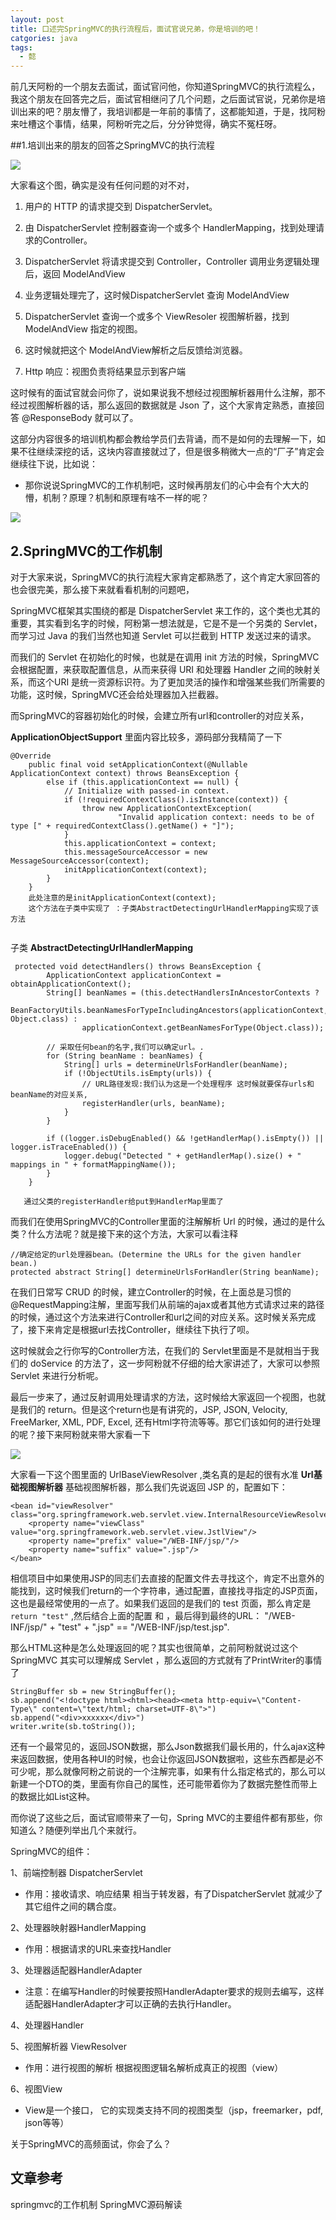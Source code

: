 ```yaml
---
layout: post
title: 口述完SpringMVC的执行流程后，面试官说兄弟，你是培训的吧！
catgories: java
tags:
  - 懿
---
```


前几天阿粉的一个朋友去面试，面试官问他，你知道SpringMVC的执行流程么，我这个朋友在回答完之后，面试官相继问了几个问题，之后面试官说，兄弟你是培训出来的吧？朋友懵了，我培训都是一年前的事情了，这都能知道，于是，找阿粉来吐槽这个事情，结果，阿粉听完之后，分分钟觉得，确实不冤枉呀。
<!--more-->

##1.培训出来的朋友的回答之SpringMVC的执行流程

![](http://www.justdojava.com/assets/images/2019/java/image_yi/2020/06-19/1.jpg)

大家看这个图，确实是没有任何问题的对不对，

1. 用户的 HTTP 的请求提交到 DispatcherServlet。

2. 由 DispatcherServlet 控制器查询一个或多个 HandlerMapping，找到处理请求的Controller。

3. DispatcherServlet 将请求提交到 Controller，Controller 调用业务逻辑处理后，返回 ModelAndView

4. 业务逻辑处理完了，这时候DispatcherServlet 查询 ModelAndView

5.  DispatcherServlet 查询一个或多个 ViewResoler 视图解析器，找到 ModelAndView 指定的视图。

6. 这时候就把这个 ModelAndView解析之后反馈给浏览器。

7. Http 响应：视图负责将结果显示到客户端

这时候有的面试官就会问你了，说如果说我不想经过视图解析器用什么注解，那不经过视图解析器的话，那么返回的数据就是 Json 了，这个大家肯定熟悉，直接回答 @ResponseBody 就可以了。

这部分内容很多的培训机构都会教给学员们去背诵，而不是如何的去理解一下，如果不往继续深挖的话，这块内容直接就过了，但是很多稍微大一点的“厂子”肯定会继续往下说，比如说：

- 那你说说SpringMVC的工作机制吧，这时候再朋友们的心中会有个大大的懵，机制？原理？机制和原理有啥不一样的呢？

![](http://www.justdojava.com/assets/images/2019/java/image_yi/2020/06-19/2.jpg)

## 2.SpringMVC的工作机制

对于大家来说，SpringMVC的执行流程大家肯定都熟悉了，这个肯定大家回答的也会很完美，那么接下来就看看机制的问题吧，

SpringMVC框架其实围绕的都是 DispatcherServlet 来工作的，这个类也尤其的重要，其实看到名字的时候，阿粉第一想法就是，它是不是一个另类的 Servlet，而学习过 Java 的我们当然也知道 Servlet 可以拦截到 HTTP 发送过来的请求。

而我们的 Servlet 在初始化的时候，也就是在调用 init 方法的时候，SpringMVC 会根据配置，来获取配置信息，从而来获得 URI 和处理器 Handler 之间的映射关系，而这个URI 是统一资源标识符。为了更加灵活的操作和增强某些我们所需要的功能，这时候，SpringMVC还会给处理器加入拦截器。

而SpringMVC的容器初始化的时候，会建立所有url和controller的对应关系，

**ApplicationObjectSupport** 里面内容比较多，源码部分我精简了一下

``` 
@Override
	public final void setApplicationContext(@Nullable ApplicationContext context) throws BeansException {
		else if (this.applicationContext == null) {
			// Initialize with passed-in context.
			if (!requiredContextClass().isInstance(context)) {
				throw new ApplicationContextException(
						"Invalid application context: needs to be of type [" + requiredContextClass().getName() + "]");
			}
			this.applicationContext = context;
			this.messageSourceAccessor = new MessageSourceAccessor(context);
			initApplicationContext(context);
		}
	}
	此处注意的是initApplicationContext(context);
    这个方法在子类中实现了 ：子类AbstractDetectingUrlHandlerMapping实现了该方法
   
```
子类 **AbstractDetectingUrlHandlerMapping**
```
 protected void detectHandlers() throws BeansException {
   		ApplicationContext applicationContext = obtainApplicationContext();
   		String[] beanNames = (this.detectHandlersInAncestorContexts ?
   				BeanFactoryUtils.beanNamesForTypeIncludingAncestors(applicationContext, Object.class) :
   				applicationContext.getBeanNamesForType(Object.class));
   
   		// 采取任何bean的名字,我们可以确定url。.
   		for (String beanName : beanNames) {
   			String[] urls = determineUrlsForHandler(beanName);
   			if (!ObjectUtils.isEmpty(urls)) {
   				// URL路径发现:我们认为这是一个处理程序 这时候就要保存urls和beanName的对应关系,
   				registerHandler(urls, beanName);
   			}
   		}
   
   		if ((logger.isDebugEnabled() && !getHandlerMap().isEmpty()) || logger.isTraceEnabled()) {
   			logger.debug("Detected " + getHandlerMap().size() + " mappings in " + formatMappingName());
   		}
   	}
   
   通过父类的registerHandler给put到HandlerMap里面了
```

而我们在使用SpringMVC的Controller里面的注解解析 Url 的时候，通过的是什么类？什么方法呢？就是接下来的这个方法，大家可以看注释

```
//确定给定的url处理器bean。(Determine the URLs for the given handler bean.)
protected abstract String[] determineUrlsForHandler(String beanName);
```

在我们日常写 CRUD 的时候，建立Controller的时候，在上面总是习惯的@RequestMapping注解，里面写我们从前端的ajax或者其他方式请求过来的路径的时候，通过这个方法来进行Controller和url之间的对应关系。这时候关系完成了，接下来肯定是根据url去找Controller，继续往下执行了呗。

这时候就会之行你写的Controller方法，在我们的 Servlet里面是不是就相当于我们的 doService 的方法了，这一步阿粉就不仔细的给大家讲述了，大家可以参照　Servlet 来进行分析呢。

最后一步来了，通过反射调用处理请求的方法，这时候给大家返回一个视图，也就是我们的 return。但是这个return也是有讲究的，JSP, JSON, Velocity, FreeMarker, XML, PDF, Excel, 还有Html字符流等等。那它们该如何的进行处理的呢？接下来阿粉就来带大家看一下

![](http://www.justdojava.com/assets/images/2019/java/image_yi/2020/06-19/3.jpg)

大家看一下这个图里面的 UrlBaseViewResolver ,类名真的是起的很有水准 **Url基础视图解析器** 基础视图解析器，那么我们先说返回 JSP 的，配置如下：

```
<bean id="viewResolver" class="org.springframework.web.servlet.view.InternalResourceViewResolver">
    <property name="viewClass" value="org.springframework.web.servlet.view.JstlView"/>
    <property name="prefix" value="/WEB-INF/jsp/"/>
    <property name="suffix" value=".jsp"/>
</bean>
```

相信项目中如果使用JSP的同志们去直接的配置文件去寻找这个，肯定不出意外的能找到，这时候我们return的一个字符串，通过配置，直接找寻指定的JSP页面，这也是最经常使用的一点了。如果我们返回的是我们的 test 页面，那么肯定是 `return "test"` ,然后结合上面的配置 <property name="prefix" value="/WEB-INF/jsp/"/> 和 <property name="suffix" value=".jsp"/>，最后得到最终的URL： "/WEB-INF/jsp/" + "test" + ".jsp" == "/WEB-INF/jsp/test.jsp".

那么HTML这种是怎么处理返回的呢？其实也很简单，之前阿粉就说过这个 SpringMVC 其实可以理解成 Servlet ，那么返回的方式就有了PrintWriter的事情了

```
StringBuffer sb = new StringBuffer();
sb.append("<!doctype html><html><head><meta http-equiv=\"Content-Type\" content=\"text/html; charset=UTF-8\">")
sb.append("<div>xxxxxx</div>")
writer.write(sb.toString());
```

还有一个最常见的，返回JSON数据，那么Json数据我们最长用的，什么ajax这种来返回数据，使用各种UI的时候，也会让你返回JSON数据啦，这些东西都是必不可少呢，那么就像阿粉之前说的一个注解完事，如果有什么指定格式的，那么可以新建一个DTO的类，里面有你自己的属性，还可能带着你为了数据完整性而带上的数据比如List<T>这种。

而你说了这些之后，面试官顺带来了一句，Spring MVC的主要组件都有那些，你知道么？随便列举出几个来就行。

SpringMVC的组件：

1、前端控制器 DispatcherServlet

- 作用：接收请求、响应结果 相当于转发器，有了DispatcherServlet 就减少了其它组件之间的耦合度。

2、处理器映射器HandlerMapping

- 作用：根据请求的URL来查找Handler

3、处理器适配器HandlerAdapter

- 注意：在编写Handler的时候要按照HandlerAdapter要求的规则去编写，这样适配器HandlerAdapter才可以正确的去执行Handler。

4、处理器Handler

5、视图解析器 ViewResolver

- 作用：进行视图的解析 根据视图逻辑名解析成真正的视图（view）

6、视图View

- View是一个接口， 它的实现类支持不同的视图类型（jsp，freemarker，pdf, json等等）

关于SpringMVC的高频面试，你会了么？

## 文章参考

springmvc的工作机制
SpringMVC源码解读
